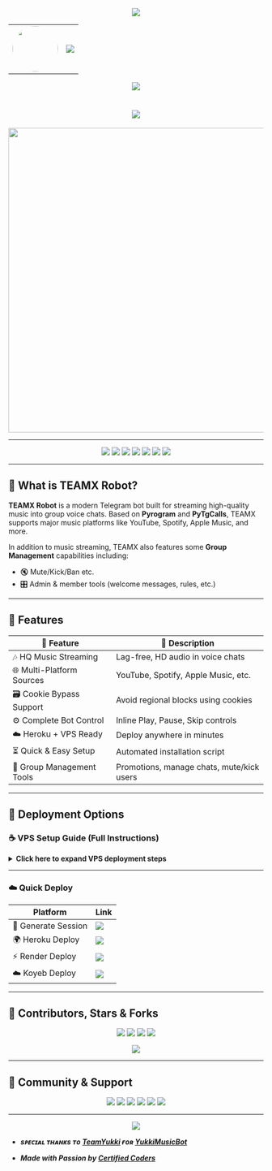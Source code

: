 <!-- ✨ Animated Header (Top) -->
<p align="center">
  <img src="https://user-images.githubusercontent.com/73097560/115834477-dbab4500-a447-11eb-908a-139a6edaec5c.gif" />
</p>

<!-- 👤 Avatar + Typing Banner -->
<div align="center">
  <table>
    <tr>
      <td align="center">
        <img src="https://files.catbox.moe/r2ga8f.jpg" width="90px" style="border-radius: 50%;" />
      </td>
      <td>
        <img src="https://readme-typing-svg.herokuapp.com?color=00BFFF&width=600&lines=Hey+There,+This+is+Certified+Coder+%F0%9F%A5%80+%E2%9D%97%EF%B8%8F" />
      </td>
    </tr>
  </table>
</div>

<!-- 👁 Visitor Counter -->
<p align="center">
  <img src="https://komarev.com/ghpvc/?username=CertifiedCoders&style=flat-square" />
</p>

<h1 align="center">
  <img src="https://readme-typing-svg.herokuapp.com?color=FF69B4&width=500&lines=Welcome+to+TEAMX+%F0%9F%8E%B6+The+Robot;Your+Ultimate+Telegram+Music+Bot" />
</h1>

<p align="center">
  <a href="https://t.me/CertifiedCoders">
    <img src="https://telegra.ph/file/58afe55fee5ae99d6901b.jpg" width="600">
  </a>
</p>

---

<!-- 🛠 Stylish Badge Layout -->
<p align="center">
  <a href="https://t.me/TEAMXXRobot"><img src="https://img.shields.io/badge/Try%20Bot-@TEAMXXRobot-blue?style=for-the-badge&logo=telegram" /></a>
  <a href="https://t.me/CertifiedCoders"><img src="https://img.shields.io/badge/Join%20Group-@CertifiedCoders-orange?style=for-the-badge&logo=telegram" /></a>
  <a href="https://t.me/CertifiedCodes"><img src="https://img.shields.io/badge/Updates%20Channel-@CertifiedCodes-purple?style=for-the-badge&logo=telegram" /></a>
  <a href="https://t.me/CertifiedCoder"><img src="https://img.shields.io/badge/Owner-@CertifiedCoder-red?style=for-the-badge&logo=telegram" /></a>
  <a href="mailto:rajnishmishraaa1@gmail.com"><img src="https://img.shields.io/badge/Email-Contact-grey?style=for-the-badge&logo=gmail" /></a>
  <a href="https://instagram.com/rajnishthegreat"><img src="https://img.shields.io/badge/Instagram-Follow-red?style=for-the-badge&logo=instagram" /></a>
  <a href="https://youtube.com/@rajnisha3"><img src="https://img.shields.io/badge/YouTube-Subscribe-red?style=for-the-badge&logo=youtube" /></a>
</p>

---

## 🌟 What is TEAMX Robot?

**TEAMX Robot** is a modern Telegram bot built for streaming high-quality music into group voice chats. Based on **Pyrogram** and **PyTgCalls**, TEAMX supports major music platforms like YouTube, Spotify, Apple Music, and more.

In addition to music streaming, TEAMX also features some **Group Management** capabilities including:
- 🔇 Mute/Kick/Ban etc.
- 🎛 Admin & member tools (welcome messages, rules, etc.)

---
## 🚀 Features

| 🌟 Feature              | 🔎 Description                        |
|-------------------------|----------------------------------------|
| 🎶 HQ Music Streaming     | Lag-free, HD audio in voice chats          |
| 🌐 Multi-Platform Sources | YouTube, Spotify, Apple Music, etc.       |
| 🗃 Cookie Bypass Support  | Avoid regional blocks using cookies        |
| ⚙️ Complete Bot Control     | Inline Play, Pause, Skip controls          |
| ☁️ Heroku + VPS Ready        | Deploy anywhere in minutes                 |
| ⏳ Quick & Easy Setup        | Automated installation script              |
| 👮 Group Management Tools | Promotions, manage chats, mute/kick users     |

---

## 🔐 Deployment Options

### ☕ VPS Setup Guide (Full Instructions)
<details>
<summary><b>Click here to expand VPS deployment steps</b></summary>

```bash
# Step 1 - Install dependencies
sudo apt update && sudo apt install git curl python3-pip ffmpeg -y

# Step 2 - Install Node.js
curl https://raw.githubusercontent.com/creationix/nvm/master/install.sh | bash
source ~/.bashrc
nvm install node

# Step 3 - Clone TEAMX Repo
git clone https://github.com/CertifiedCoders/TEAMXXMusic
cd TEAMXXMusic

# Step 4 - Install Python packages
pip3 install -U -r requirements.txt

# Step 5 - Optional tmux for background run
sudo apt install tmux -y

# Step 6 - Run Setup(Fill in environment variables when prompted)
sudo bash setup

# Step 7 - Start Music Bot
tmux new -s tune
sudo bash start

# Developer Extras
. tmux kill-session -t TEAMX    # Stop Bot Session
. tmux attach-session -t TEAMX  # Attach to Running Bot Session
. rm -rf TEAMXXMusic            # Full Uninstall
. Ctrl+B, release, then press D   # Detach from tmux

```

</details>

---


### ☁️ Quick Deploy

| Platform            | Link                                                                 |
|---------------------|----------------------------------------------------------------------|
| 🔑 Generate Session | <a href="https://t.me/CertifiedSessionBot"><img src="https://img.shields.io/badge/Session%20-Generator-orange?style=for-the-badge&logo=heroku" /></a> |
| 🌍 Heroku Deploy     | <a href="http://dashboard.heroku.com/new?template=https://github.com/CertifiedCoders/TEAMXXMusic"><img src="https://img.shields.io/badge/Deploy%20to-Heroku-purple?style=for-the-badge&logo=heroku" /></a> |
| ⚡ Render Deploy     | <a href="https://render.com/deploy?repo=https://github.com/CertifiedCoders/TEAMXXMusic"><img src="https://img.shields.io/badge/Deploy%20to-Render-blue?style=for-the-badge&logo=render" /></a> |
| ☁️ Koyeb Deploy      | <a href="https://app.koyeb.com/deploy?type=git&repository=github.com/CertifiedCoders/TEAMXXMusic"><img src="https://img.shields.io/badge/Deploy%20to-Koyeb-green?style=for-the-badge&logo=koyeb" /></a> |

---



## 👥 Contributors, Stars & Forks

<p align="center">
  <img src="https://img.shields.io/github/contributors/CertifiedCoders/TEAMXXMusic?style=for-the-badge" />
  <img src="https://img.shields.io/github/stars/CertifiedCoders/TEAMXXMusic?style=for-the-badge" />
  <img src="https://img.shields.io/github/forks/CertifiedCoders/TEAMXXMusic?style=for-the-badge" />
  <img src="https://img.shields.io/github/issues/CertifiedCoders/TEAMXXMusic?style=for-the-badge" />
</p>

<p align="center">
  <a href="https://github.com/CertifiedCoders/TEAMXXMusic/graphs/contributors">
    <img src="https://contrib.rocks/image?repo=CertifiedCoders/TEAMXXMusic" />
  </a>
</p>

---

## 💬 Community & Support

<p align="center">
  <a href="https://t.me/CertifiedCoders"><img src="https://img.shields.io/badge/Support%20Group-Join-orange?style=for-the-badge&logo=telegram" /></a>
  <a href="https://t.me/CertifiedCodes"><img src="https://img.shields.io/badge/Channel-Updates-purple?style=for-the-badge&logo=telegram" /></a>
  <a href="https://t.me/CertifiedCoder"><img src="https://img.shields.io/badge/Owner-Message-red?style=for-the-badge&logo=telegram" /></a>
  <a href="https://youtube.com/@rajnisha3"><img src="https://img.shields.io/badge/Youtube-Subscribe-red?style=for-the-badge&logo=youtube" /></a>
  <a href="https://instagram.com/rajnishthegreat"><img src="https://img.shields.io/badge/Instagram-Follow-pink?style=for-the-badge&logo=instagram" /></a>
  <a href="mailto:rajnishmishraaa1@gmail.com"><img src="https://img.shields.io/badge/Email-Contact-grey?style=for-the-badge&logo=gmail" /></a>
</p>

---

<p align="center">
  <img src="https://user-images.githubusercontent.com/73097560/115834477-dbab4500-a447-11eb-908a-139a6edaec5c.gif">
</p>

- <b> _sᴩᴇᴄɪᴀʟ ᴛʜᴀɴᴋs ᴛᴏ [TeamYukki](https://github.com/TeamYukki) ғᴏʀ [YukkiMusicBot](https://github.com/TeamYukki/YukkiMusicBot)_ </b>


- <b> _Made with Passion by [Certified Coders](https://github.com/CertifiedCoders)_ </b>
